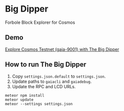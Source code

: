 # Big Dipper
Forbole Block Explorer for Cosmos

## Demo
[Explore Cosmos Testnet (gaia-9001) with The Big Dipper](https://bigdipper.forbole.com)

## How to run The Big Dipper

1. Copy `settings.json.default` to `settings.json`.
2. Update paths to `gaiacli` and `gaiadebug`.
3. Update the RPC and LCD URLs.

```
meteor npm install
meteor update
meteor --settings settings.json
```
